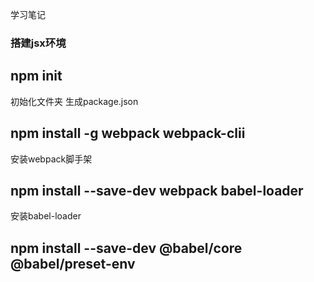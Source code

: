 学习笔记

### 搭建jsx环境

## npm init
初始化文件夹 生成package.json
## npm install -g webpack webpack-clii
安装webpack脚手架
## npm install --save-dev webpack babel-loader
安装babel-loader
## npm install --save-dev @babel/core @babel/preset-env

